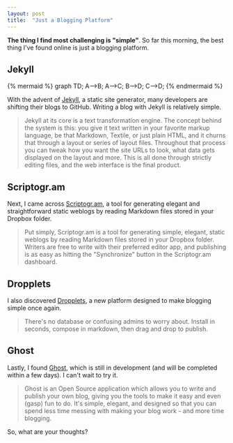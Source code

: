 ```yaml
---
layout: post
title:  "Just a Blogging Platform"
---
```


**The thing I find most challenging is "simple"**. So far this morning, the best thing I've found online is just a blogging platform.

## Jekyll

{% mermaid %}
graph TD;
    A-->B;
    A-->C;
    B-->D;
    C-->D;
{% endmermaid %}

With the advent of [Jekyll](http://jekyllrb.com), a static site generator, many developers are shifting their blogs to GitHub. Writing a blog with Jekyll is relatively simple.

> Jekyll at its core is a text transformation engine. The concept behind the system is this: you give it text written in your favorite markup language, be that Markdown, Textile, or just plain HTML, and it churns that through a layout or series of layout files. Throughout that process you can tweak how you want the site URLs to look, what data gets displayed on the layout and more. This is all done through strictly editing files, and the web interface is the final product.

## Scriptogr.am

Next, I came across [Scriptogr.am](http://scriptogr.am), a tool for generating elegant and straightforward static weblogs by reading Markdown files stored in your Dropbox folder.

> Put simply, Scriptogr.am is a tool for generating simple, elegant, static weblogs by reading Markdown files stored in your Dropbox folder. Writers are free to write with their preferred editor app, and publishing is as easy as hitting the "Synchronize" button in the Scriptogr.am dashboard.

## Dropplets

I also discovered [Dropplets](http://dropplets.com), a new platform designed to make blogging simple once again.

> There's no database or confusing admins to worry about. Install in seconds, compose in markdown, then drag and drop to publish.

## Ghost

Lastly, I found [Ghost](http://tryghost.org), which is still in development (and will be completed within a few days). I can't wait to try it.

> Ghost is an Open Source application which allows you to write and publish your own blog, giving you the tools to make it easy and even (gasp) fun to do. It's simple, elegant, and designed so that you can spend less time messing with making your blog work - and more time blogging.

So, what are your thoughts?
